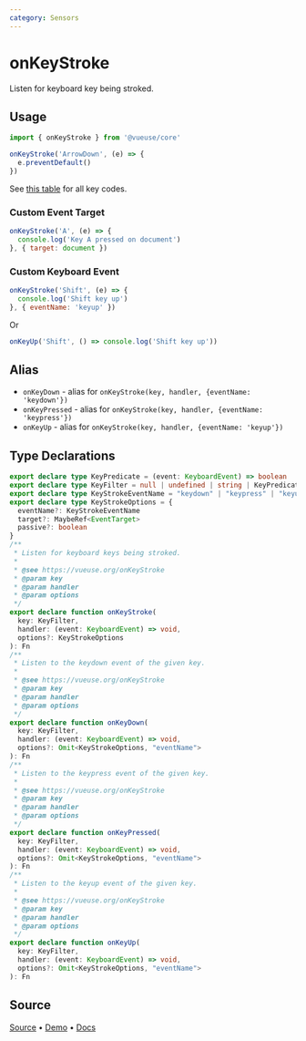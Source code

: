 ```yaml
---
category: Sensors
---
```


# onKeyStroke

Listen for keyboard key being stroked.

## Usage

```js
import { onKeyStroke } from '@vueuse/core'

onKeyStroke('ArrowDown', (e) => {
  e.preventDefault()
})
```

See [this table](https://developer.mozilla.org/en-US/docs/Web/API/KeyboardEvent/key/Key_Values) for all key codes.

### Custom Event Target

```js
onKeyStroke('A', (e) => {
  console.log('Key A pressed on document')
}, { target: document })
```

### Custom Keyboard Event

```js
onKeyStroke('Shift', (e) => {
  console.log('Shift key up')
}, { eventName: 'keyup' })
```

Or

```js
onKeyUp('Shift', () => console.log('Shift key up'))
```


## Alias

- `onKeyDown` - alias for `onKeyStroke(key, handler, {eventName: 'keydown'})`
- `onKeyPressed` - alias for `onKeyStroke(key, handler, {eventName: 'keypress'})`
- `onKeyUp` -  alias for `onKeyStroke(key, handler, {eventName: 'keyup'})`

<!--FOOTER_STARTS-->
## Type Declarations

```typescript
export declare type KeyPredicate = (event: KeyboardEvent) => boolean
export declare type KeyFilter = null | undefined | string | KeyPredicate
export declare type KeyStrokeEventName = "keydown" | "keypress" | "keyup"
export declare type KeyStrokeOptions = {
  eventName?: KeyStrokeEventName
  target?: MaybeRef<EventTarget>
  passive?: boolean
}
/**
 * Listen for keyboard keys being stroked.
 *
 * @see https://vueuse.org/onKeyStroke
 * @param key
 * @param handler
 * @param options
 */
export declare function onKeyStroke(
  key: KeyFilter,
  handler: (event: KeyboardEvent) => void,
  options?: KeyStrokeOptions
): Fn
/**
 * Listen to the keydown event of the given key.
 *
 * @see https://vueuse.org/onKeyStroke
 * @param key
 * @param handler
 * @param options
 */
export declare function onKeyDown(
  key: KeyFilter,
  handler: (event: KeyboardEvent) => void,
  options?: Omit<KeyStrokeOptions, "eventName">
): Fn
/**
 * Listen to the keypress event of the given key.
 *
 * @see https://vueuse.org/onKeyStroke
 * @param key
 * @param handler
 * @param options
 */
export declare function onKeyPressed(
  key: KeyFilter,
  handler: (event: KeyboardEvent) => void,
  options?: Omit<KeyStrokeOptions, "eventName">
): Fn
/**
 * Listen to the keyup event of the given key.
 *
 * @see https://vueuse.org/onKeyStroke
 * @param key
 * @param handler
 * @param options
 */
export declare function onKeyUp(
  key: KeyFilter,
  handler: (event: KeyboardEvent) => void,
  options?: Omit<KeyStrokeOptions, "eventName">
): Fn
```

## Source

[Source](https://github.com/vueuse/vueuse/blob/main/packages/core/onKeyStroke/index.ts) • [Demo](https://github.com/vueuse/vueuse/blob/main/packages/core/onKeyStroke/demo.vue) • [Docs](https://github.com/vueuse/vueuse/blob/main/packages/core/onKeyStroke/index.md)


<!--FOOTER_ENDS-->
